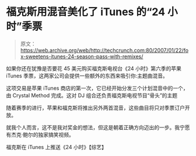 # 福克斯用混音美化了 iTunes 的“24 小时”季票

> 原文：<https://web.archive.org/web/http://techcrunch.com:80/2007/01/22/fox-sweetens-itunes-24-season-pass-with-remixes/>

如果你还在犹豫是否要花 45 美元购买福克斯电视台《24 小时》第六季的苹果 iTunes 季票，这两家公司会提供一些额外的东西来吸引你:主题曲混音。

这项交易是苹果 iTunes 商店的第一次，它已经开始分发三个计划混音中的一个，由 Crystal Method 完成。这对 DJ 组合还负责福克斯电视节目“骨头”的主题

随着赛季的进行，苹果和福克斯将推出另外两首混音，这些曲目将只对季票订户开放。

就我个人而言，这不是我对奖金的想法，但这是朝着正确方向迈出的一步。我宁愿有杰克·鲍尔的独家搞笑视频。

福克斯在 iTunes 上推送《24 小时》【综艺】